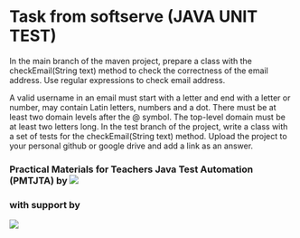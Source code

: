 # Task from softserve (JAVA UNIT TEST)
In the main branch of the maven project, prepare a class with the checkEmail(String text) method to check the correctness of the email address. Use regular expressions to check email address.

A valid username in an email must start with a letter and end with a letter or number, may contain Latin letters, numbers and a dot.
There must be at least two domain levels after the @ symbol.
The top-level domain must be at least two letters long.
In the test branch of the project, write a class with a set of tests for the checkEmail(String text) method. Upload the project to your personal github or google drive and add a link as an answer.

### Practical Materials for Teachers Java Test Automation (PMTJTA) by [![](https://upload.wikimedia.org/wikipedia/commons/1/13/SoftServe_logo_2017.svg)](https://www.softserveinc.com)
### with support by
[![](https://emergency.mon.gov.ua/wp-content/themes/emergency/img/mon_logo_black_eng.png)](https://mon.gov.ua/eng)